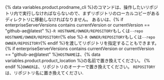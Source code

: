 {% data variables.product.prodname_cli %}のコマンドは、操作したいリポジトリ内で実行しなければならないので、まずリポジトリのローカルコピーがあるディレクトリに移動しなければなりません。 あるいは、{% if enterpriseServerVersions contains currentVersion or currentVersion == "github-ae@latest" %}`-R HOSTNAME/OWNER/REPOSITORY`もしくは`--repo HOSTNAME/OWNER/REPOSITORY`{% else %}`-R OWNER/REPOSITORY`もしくは`--repo OWNER/REPOSITORY`{% endif %}を渡してリポジトリを指定することもできます。 {% if enterpriseServerVersions contains currentVersion or currentVersion == "github-ae@latest" %}`HOSTNAME`は、{% data variables.product.product_location %}の名前で置き換えてください。 {% endif %}`OWNER`は、リポジトリのオーナーで置き換えてください。 `REPOSITORY` は、リポジトリ名に置き換えてください.
